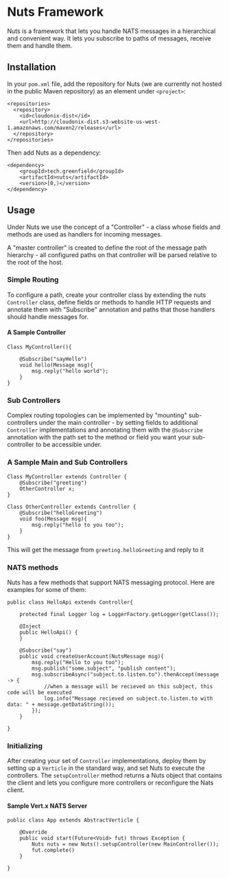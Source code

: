 # Nuts Framework

Nuts is a framework that lets you handle NATS messages in a hierarchical and convenient way.
It lets you subscribe to paths of messages, receive them and handle them.

## Installation

In your `pom.xml` file, add the repository for Nuts (we are currently not hosted
in the public Maven repository) as an element under `<project>`:

```
<repositories>
  <repository>
    <id>cloudonix-dist</id>
    <url>http://cloudonix-dist.s3-website-us-west-1.amazonaws.com/maven2/releases</url>
  </repository>
</repositories>
```

Then add Nuts as a dependency:

```
<dependency>
	<groupId>tech.greenfield</groupId>
	<artifactId>nuts</artifactId>
	<version>[0,)</version>
</dependency>
```


## Usage

Under Nuts we use the concept of a "Controller" - a class whose fields and methods are used as
handlers for incoming messages. 

A "master controller" is created to define the root of the message path hierarchy - all configured paths
on that controller will be parsed relative to the root of the host.

### Simple Routing

To configure a path, create your controller class by extending the
nuts `Controller` class, define fields or methods to handle HTTP requests and annotate them with
"Subscribe" annotation and paths that those handlers should handle messages for.

#### A Sample Controller

```
Class MyController(){

    @Subscribe("sayHello")
    void hello(Message msg){
        msg.reply("hello world");
    }
}

```

### Sub Controllers

Complex routing topologies can be implemented by "mounting" sub-controllers under
the main controller - by setting fields to additional `Controller` implementations and annotating
them with the `@Subscribe` annotation with the path set to the method or field you want your sub-controller
to be accessible under.

### A Sample Main and Sub Controllers

```
Class MyController extends Controller {
    @Subscribe("greeting")
    OtherController x;
}
```

```
Class OtherController extends Controller {
    @Subscribe("helloGreeting")
    void foo(Message msg){
        msg.reply("hello to you too");
    }
}
```

This will get the message from `greeting.helloGreeting` and reply to it

### NATS methods

Nuts has a few methods that support NATS messaging protocol. Here are examples for some of them:
```
public class HelloApi extends Controller{

	protected final Logger log = LoggerFactory.getLogger(getClass());
	
	@Inject
	public HelloApi() {
	}

	@Subscribe("say")
	public void createUserAccount(NutsMessage msg){
		msg.reply("Hello to you too");
		msg.publish("some.subject", "publish content");
		msg.subscribeAsync("subject.to.listen.to").thenAccept(message -> {
			//when a message will be recieved on this subject, this code will be executed
			log.info("Message recieved on subject.to.listen.to with data: " + message.getDataString());
		});
	}
	
}
```

### Initializing

After creating your set of `Controller` implementations, deploy them by setting up
a `Verticle` in the standard way, and set Nuts to execute the controllers.
The `setupController` method returns a Nuts object that contains the client and 
lets you configure more controllers or reconfigure the Nats client.

#### Sample Vert.x NATS Server

```
public class App extends AbstractVerticle {

	@Override
	public void start(Future<Void> fut) throws Exception {
        Nuts nuts = new Nuts().setupController(new MainController());
        fut.complete()
    }
    
}
```

